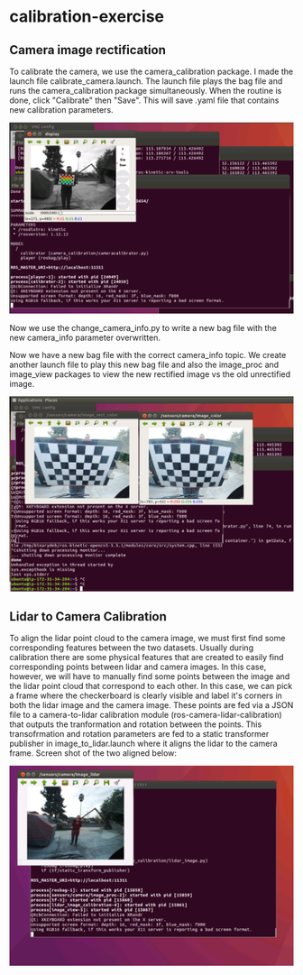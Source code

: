 # calibration-exercise
## Camera image rectification
To calibrate the camera, we use the camera_calibration package. I made the launch file calibrate_camera.launch.
The launch file plays the bag file and runs the camera_calibration package simultaneously. When the routine is done, click "Calibrate" then "Save". This will save .yaml file that contains new calibration parameters.

![Screenshot](https://github.com/aellaboudy/calibration-exercise/blob/master/Screen%20Shot%202018-02-11%20at%201.13.12%20PM.png)

Now we use the change_camera_info.py to write a new bag file with the new camera_info parameter overwritten.

Now we have a new bag file with the correct camera_info topic. We create another launch file to play this new bag file and also the image_proc and image_view packages to view the new rectified image vs the old unrectified image.

![Screenshot](https://github.com/aellaboudy/calibration-exercise/blob/master/Screen%20Shot%202018-02-11%20at%201.35.06%20PM.png)


## Lidar to Camera Calibration
To align the lidar point cloud to the camera image, we must first find some corresponding features between the two datasets. Usually during calibration there are some physical features that are created to easily find corresponding points between lidar and camera images. In this case, however, we will have to manually find some points between the image and the lidar point cloud that correspond to each other. In this case, we can pick a frame where the checkerboard is clearly visible and label it's corners in both the lidar image and the camera image. These points are fed via a JSON file to a camera-to-lidar calibration module (ros-camera-lidar-calibration) that outputs the tranformation and rotation between the points. This transofrmation and rotation parameters are fed to a static transformer publisher in image_to_lidar.launch where it aligns the lidar to the camera frame. Screen shot of the two aligned below:

![Screenshot](https://github.com/aellaboudy/calibration-exercise/blob/master/Screen%20Shot%202018-02-12%20at%2012.34.14%20AM.png)
